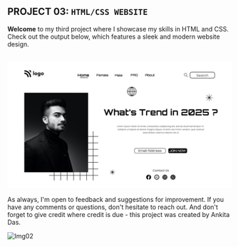 ## PROJECT 03:  `HTML/CSS WEBSITE`

**Welcome** to my third project where I showcase my skills in HTML and CSS. Check out the output below, which features a sleek and modern website design.<br><br>

![IMAGE01](output.png)<br>

As always, I'm open to feedback and suggestions for improvement. If you have any comments or questions, don't hesitate to reach out. And don't forget to give credit where credit is due - this project was created by Ankita Das.

![Img02](https://img.shields.io/badge/By-Ankita%20das-brightgreen)